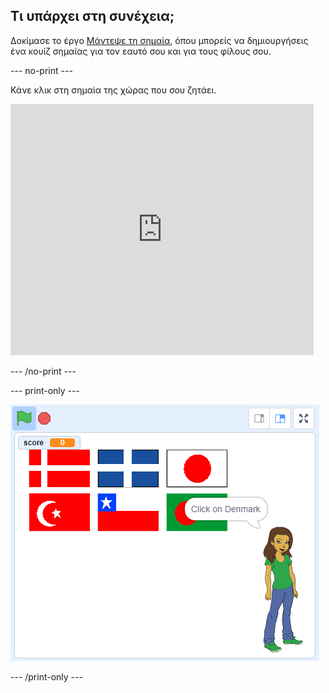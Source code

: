 ## Τι υπάρχει στη συνέχεια;

Δοκίμασε το έργο [ Μάντεψε τη σημαία](https://projects.raspberrypi.org/en/projects/guess-the-flag?utm_source=pathway&utm_medium=whatnext&utm_campaign=projects), όπου μπορείς να δημιουργήσεις ένα κουίζ σημαίας για τον εαυτό σου και για τους φίλους σου.

\--- no-print \---

Κάνε κλικ στη σημαία της χώρας που σου ζητάει.

<div class="scratch-preview">
  <iframe allowtransparency="true" width="485" height="402" src="https://scratch.mit.edu/projects/embed/276891625/?autostart=false" frameborder="0" scrolling="no"></iframe>
</div>

\--- /no-print \---

\--- print-only \---

![Ολοκληρώθηκε το παιχνίδι](images/finished-game.png)

\--- /print-only \---
